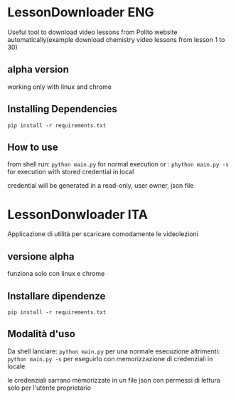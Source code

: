 # LessonDownloader ENG

Useful tool to download video lessons from Polito website automatically(example download chemistry video lessons from lesson 1 to 30)

## alpha version
working only with linux and chrome

## Installing Dependencies
    pip install -r requirements.txt
## How to use
from shell run:
	```python main.py```
for normal execution
or :
	```phython main.py -s```
for execution with stored credential in local

credential will be generated in a read-only, user owner, json file
 
# LessonDonwloader ITA
 
Applicazione di utilità per scaricare comodamente le videolezioni

## versione alpha
funziona solo con linux e chrome

## Installare dipendenze
    pip install -r requirements.txt

## Modalità d'uso
Da shell lanciare:
    ```python main.py```
per una normale esecuzione
altrimenti:
   ```python main.py -s```
per eseguirlo con memorizzazione di credenziali in locale

le credenziali sarrano memorizzate in un file json con permessi di lettura solo per l'utente proprietario
